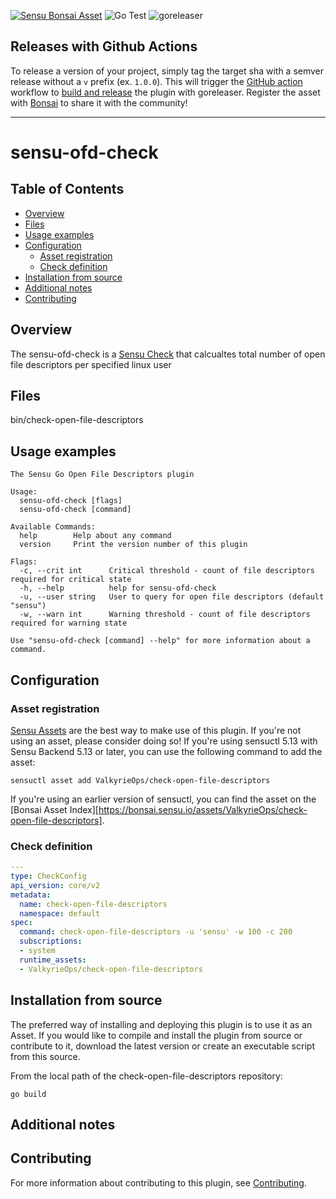 [![Sensu Bonsai Asset](https://img.shields.io/badge/Bonsai-Download%20Me-brightgreen.svg?colorB=89C967&logo=sensu)](https://bonsai.sensu.io/assets/ValkyrieOps/check-open-file-descriptors)
![Go Test](https://github.com/ValkyrieOps/check-open-file-descriptors/workflows/Go%20Test/badge.svg)
![goreleaser](https://github.com/ValkyrieOps/check-open-file-descriptors/workflows/goreleaser/badge.svg)

## Releases with Github Actions

To release a version of your project, simply tag the target sha with a semver release without a `v`
prefix (ex. `1.0.0`). This will trigger the [GitHub action][5] workflow to [build and release][4]
the plugin with goreleaser. Register the asset with [Bonsai][8] to share it with the community!

***

# sensu-ofd-check

## Table of Contents
- [Overview](#overview)
- [Files](#files)
- [Usage examples](#usage-examples)
- [Configuration](#configuration)
  - [Asset registration](#asset-registration)
  - [Check definition](#check-definition)
- [Installation from source](#installation-from-source)
- [Additional notes](#additional-notes)
- [Contributing](#contributing)

## Overview

The sensu-ofd-check is a [Sensu Check][6] that calcualtes total number of open file descriptors per specified linux user

## Files

bin/check-open-file-descriptors

## Usage examples

```
The Sensu Go Open File Descriptors plugin

Usage:
  sensu-ofd-check [flags]
  sensu-ofd-check [command]

Available Commands:
  help        Help about any command
  version     Print the version number of this plugin

Flags:
  -c, --crit int      Critical threshold - count of file descriptors required for critical state
  -h, --help          help for sensu-ofd-check
  -u, --user string   User to query for open file descriptors (default "sensu")
  -w, --warn int      Warning threshold - count of file descriptors required for warning state

Use "sensu-ofd-check [command] --help" for more information about a command.

```

## Configuration

### Asset registration

[Sensu Assets][10] are the best way to make use of this plugin. If you're not using an asset, please
consider doing so! If you're using sensuctl 5.13 with Sensu Backend 5.13 or later, you can use the
following command to add the asset:

```
sensuctl asset add ValkyrieOps/check-open-file-descriptors
```

If you're using an earlier version of sensuctl, you can find the asset on the [Bonsai Asset Index][https://bonsai.sensu.io/assets/ValkyrieOps/check-open-file-descriptors].

### Check definition

```yml
---
type: CheckConfig
api_version: core/v2
metadata:
  name: check-open-file-descriptors
  namespace: default
spec:
  command: check-open-file-descriptors -u 'sensu' -w 100 -c 200
  subscriptions:
  - system
  runtime_assets:
  - ValkyrieOps/check-open-file-descriptors
```

## Installation from source

The preferred way of installing and deploying this plugin is to use it as an Asset. If you would
like to compile and install the plugin from source or contribute to it, download the latest version
or create an executable script from this source.

From the local path of the check-open-file-descriptors repository:

```
go build
```

## Additional notes

## Contributing

For more information about contributing to this plugin, see [Contributing][1].

[1]: https://github.com/sensu/sensu-go/blob/master/CONTRIBUTING.md
[2]: https://github.com/sensu-community/sensu-plugin-sdk
[3]: https://github.com/sensu-plugins/community/blob/master/PLUGIN_STYLEGUIDE.md
[4]: https://github.com/sensu-community/check-plugin-template/blob/master/.github/workflows/release.yml
[5]: https://github.com/sensu-community/check-plugin-template/actions
[6]: https://docs.sensu.io/sensu-go/latest/reference/checks/
[7]: https://github.com/sensu-community/check-plugin-template/blob/master/main.go
[8]: https://bonsai.sensu.io/
[9]: https://github.com/sensu-community/sensu-plugin-tool
[10]: https://docs.sensu.io/sensu-go/latest/reference/assets/
